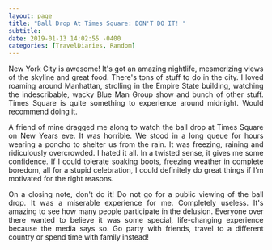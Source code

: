 ```yaml
---
layout: page
title: "Ball Drop At Times Square: DON'T DO IT! " 
subtitle: 
date: 2019-01-13 14:02:55 -0400
categories: [TravelDiaries, Random]
---
```


<p align="justify"> New York City is awesome! It's got an amazing nightlife, mesmerizing views of the skyline and great food. There's tons of stuff to do in the city. I loved roaming around Manhattan, strolling in the Empire State building, watching the indescribable, wacky Blue Man Group show and bunch of other stuff. Times Square is quite something to experience around midnight. Would recommend doing it.</p>

<p align="justify"> A friend of mine dragged me along to watch the ball drop at Times Square on New Years eve. It was horrible. We stood in a long queue for hours wearing a poncho to shelter us from the rain. It was freezing, raining and ridiculously overcrowded. I hated it all. In a twisted sense, it gives me some confidence. If I could tolerate soaking boots, freezing weather in complete boredom, all for a stupid celebration, I could definitely do great things if I'm motivated for the right reasons. </p>

<p align="justify"> On a closing note, don't do it! Do not go for a public viewing of the ball drop. It was a miserable experience for me. Completely useless. It's amazing to see how many people participate in the delusion. Everyone over there wanted to believe it was some special, life-changing experience because the media says so. Go party with friends, travel to a different country or spend time with family instead! </p> 
